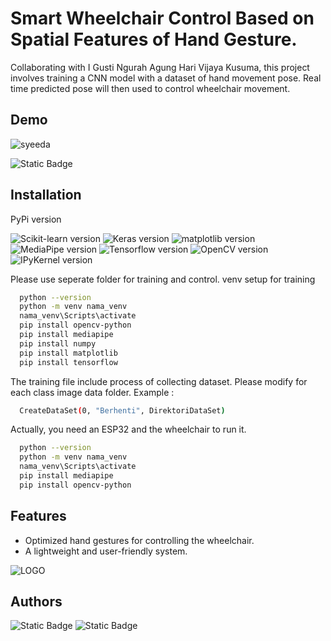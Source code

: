 # Smart Wheelchair Control Based on Spatial Features of Hand Gesture.

Collaborating with I Gusti Ngurah Agung Hari Vijaya Kusuma, this project involves training a CNN model with a dataset of hand movement pose. Real time predicted pose will then used to control wheelchair movement.

## Demo

![syeeda](https://github.com/user-attachments/assets/8471363c-1c57-4119-8833-e522a40c736b)

<img alt="Static Badge" src="https://img.shields.io/badge/Youtube-red?style=flat-square&logo=youtube&link=https%3A%2F%2Fyoutu.be%2Ff_hjy_4UHfs%3Ffeature%3Dshared">

## Installation

PyPi version

![Scikit-learn version](https://img.shields.io/badge/scikitlearn-v1.5.1-black)
![Keras version](https://img.shields.io/badge/Keras-v3.5.0-purple)
![matplotlib version](https://img.shields.io/badge/matplotlib-v3.9.2-red)
![MediaPipe version](https://img.shields.io/badge/MediaPipe-v0.10.14-blue)
![Tensorflow version](https://img.shields.io/badge/Tensorflow-v2.10.1-orange)
![OpenCV version](https://img.shields.io/badge/OpenCV-v4.9.0.80-green)
![IPyKernel version](https://img.shields.io/badge/IPyKernel-v6.29.4-yellow)

Please use seperate folder for training and control. venv setup for training

```bash
  python --version
  python -m venv nama_venv
  nama_venv\Scripts\activate
  pip install opencv-python
  pip install mediapipe
  pip install numpy
  pip install matplotlib
  pip install tensorflow
```
The training file include process of collecting dataset. Please modify for each class image data folder. Example :
```bash
  CreateDataSet(0, "Berhenti", DirektoriDataSet)
```
Actually, you need an ESP32 and the wheelchair to run it.

```bash
  python --version
  python -m venv nama_venv
  nama_venv\Scripts\activate
  pip install mediapipe
  pip install opencv-python
```
    
## Features

- Optimized hand gestures for controlling the wheelchair.
- A lightweight and user-friendly system.

![LOGO](https://github.com/user-attachments/assets/95a6c264-e6cd-4ea9-b378-208966d44ba6)



## Authors


<img alt="Static Badge" src="https://img.shields.io/badge/Rasyeeda-black?style=social&logo=linkedin&link=https%3A%2F%2Fmy.linkedin.com%2Fin%2Frasyeedah-mohd-othman">
<img alt="Static Badge" src="https://img.shields.io/badge/AgungHari-black?style=social&logo=github&link=https%3A%2F%2Fgithub.com%2FAgungHari">
